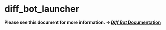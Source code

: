 # diff_bot_launcher
**Please see this document for more information. →** [***Diff Bot* Documentation**](https://takagon-dynamics.github.io/diff_bot_documentation/)